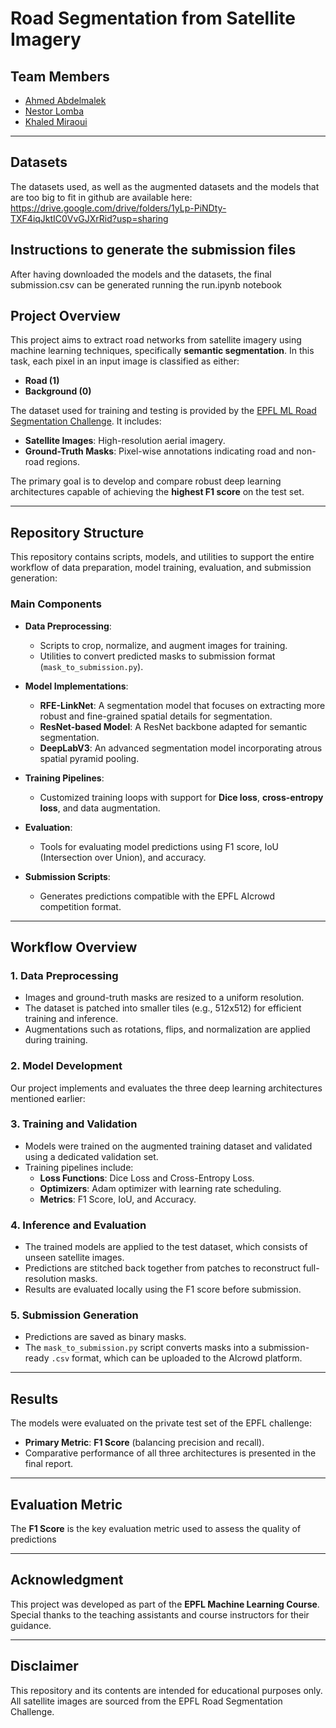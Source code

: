 # Road Segmentation from Satellite Imagery

## Team Members

- [Ahmed Abdelmalek](https://people.epfl.ch/ahmed.abdelmalek)  
- [Nestor Lomba](https://people.epfl.ch/nestor.lombalomba)  
- [Khaled Miraoui](https://people.epfl.ch/mohamed.miraoui)  

---

## Datasets
The datasets used, as well as the augmented datasets and the models that are too big to fit in github are available here:
https://drive.google.com/drive/folders/1yLp-PiNDty-TXF4iqJktIC0VvGJXrRid?usp=sharing

## Instructions to generate the submission files

After having downloaded the models and the datasets, the final submission.csv can be generated running the run.ipynb notebook

## Project Overview

This project aims to extract road networks from satellite imagery using machine learning techniques, specifically **semantic segmentation**. In this task, each pixel in an input image is classified as either:

- **Road (1)**
- **Background (0)**

The dataset used for training and testing is provided by the [EPFL ML Road Segmentation Challenge](https://www.aicrowd.com/challenges/epfl-ml-road-segmentation). It includes:
- **Satellite Images**: High-resolution aerial imagery.
- **Ground-Truth Masks**: Pixel-wise annotations indicating road and non-road regions.

The primary goal is to develop and compare robust deep learning architectures capable of achieving the **highest F1 score** on the test set.

---

## Repository Structure

This repository contains scripts, models, and utilities to support the entire workflow of data preparation, model training, evaluation, and submission generation:

### **Main Components**
- **Data Preprocessing**:
  - Scripts to crop, normalize, and augment images for training.
  - Utilities to convert predicted masks to submission format (`mask_to_submission.py`).

- **Model Implementations**:
  - **RFE-LinkNet**: A segmentation model that focuses on extracting more robust and fine-grained spatial details for segmentation.
  - **ResNet-based Model**: A ResNet backbone adapted for semantic segmentation.
  - **DeepLabV3**: An advanced segmentation model incorporating atrous spatial pyramid pooling.

- **Training Pipelines**:
  - Customized training loops with support for **Dice loss**, **cross-entropy loss**, and data augmentation.

- **Evaluation**:
  - Tools for evaluating model predictions using F1 score, IoU (Intersection over Union), and accuracy.

- **Submission Scripts**:
  - Generates predictions compatible with the EPFL AIcrowd competition format.

---

## Workflow Overview

### 1. **Data Preprocessing**
- Images and ground-truth masks are resized to a uniform resolution.
- The dataset is patched into smaller tiles (e.g., 512x512) for efficient training and inference.
- Augmentations such as rotations, flips, and normalization are applied during training.

### 2. **Model Development**
Our project implements and evaluates the three deep learning architectures mentioned earlier:

### 3. **Training and Validation**
- Models were trained on the augmented training dataset and validated using a dedicated validation set.
- Training pipelines include:
  - **Loss Functions**: Dice Loss and Cross-Entropy Loss.
  - **Optimizers**: Adam optimizer with learning rate scheduling.
  - **Metrics**: F1 Score, IoU, and Accuracy.

### 4. **Inference and Evaluation**
- The trained models are applied to the test dataset, which consists of unseen satellite images.
- Predictions are stitched back together from patches to reconstruct full-resolution masks.
- Results are evaluated locally using the F1 score before submission.

### 5. **Submission Generation**
- Predictions are saved as binary masks.
- The `mask_to_submission.py` script converts masks into a submission-ready `.csv` format, which can be uploaded to the AIcrowd platform.

---

## Results

The models were evaluated on the private test set of the EPFL challenge:
- **Primary Metric**: **F1 Score** (balancing precision and recall).
- Comparative performance of all three architectures is presented in the final report.

---

## Evaluation Metric

The **F1 Score** is the key evaluation metric used to assess the quality of predictions

---

## Acknowledgment

This project was developed as part of the **EPFL Machine Learning Course**. Special thanks to the teaching assistants and course instructors for their guidance.

---

## Disclaimer

This repository and its contents are intended for educational purposes only. All satellite images are sourced from the EPFL Road Segmentation Challenge.
